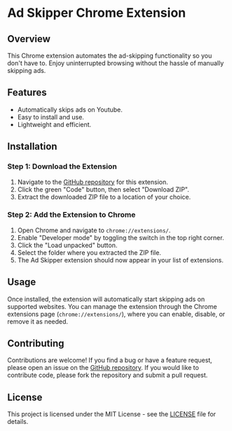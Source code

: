 # Ad Skipper Chrome Extension

## Overview

This Chrome extension automates the ad-skipping functionality so you don't have to. Enjoy uninterrupted browsing without the hassle of manually skipping ads.

## Features

- Automatically skips ads on Youtube.
- Easy to install and use.
- Lightweight and efficient.

## Installation

### Step 1: Download the Extension

1. Navigate to the [GitHub repository](https://github.com/HashirA123/Ad-Skipper) for this extension.
2. Click the green "Code" button, then select "Download ZIP".
3. Extract the downloaded ZIP file to a location of your choice.

### Step 2: Add the Extension to Chrome

1. Open Chrome and navigate to `chrome://extensions/`.
2. Enable "Developer mode" by toggling the switch in the top right corner.
3. Click the "Load unpacked" button.
4. Select the folder where you extracted the ZIP file.
5. The Ad Skipper extension should now appear in your list of extensions.

## Usage

Once installed, the extension will automatically start skipping ads on supported websites. You can manage the extension through the Chrome extensions page (`chrome://extensions/`), where you can enable, disable, or remove it as needed.

## Contributing

Contributions are welcome! If you find a bug or have a feature request, please open an issue on the [GitHub repository](https://github.com/HashirA123/Ad-Skipper/issues). If you would like to contribute code, please fork the repository and submit a pull request.

## License

This project is licensed under the MIT License - see the [LICENSE](https://github.com/HashirA123/Ad-Skipper) file for details.
